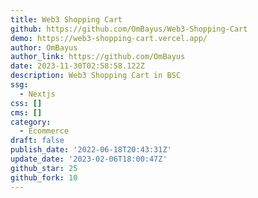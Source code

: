 ```yaml
---
title: Web3 Shopping Cart
github: https://github.com/OmBayus/Web3-Shopping-Cart
demo: https://web3-shopping-cart.vercel.app/
author: OmBayus
author_link: https://github.com/OmBayus
date: 2023-11-30T02:58:58.122Z
description: Web3 Shopping Cart in BSC
ssg:
  - Nextjs
css: []
cms: []
category:
  - Ecommerce
draft: false
publish_date: '2022-06-18T20:43:31Z'
update_date: '2023-02-06T18:00:47Z'
github_star: 25
github_fork: 10
---
```

